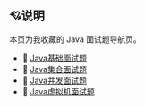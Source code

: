 ## :cupid:说明

本页为我收藏的 Java 面试题导航页。

- :blue_book: [Java基础面试题](01-Java基础面试题.md)
- :closed_book: [Java集合面试题](02-Java集合面试题.md)
- :green_book: [Java并发面试题](03-Java并发面试题.md)
- :orange_book: [Java虚拟机面试题](04-Java虚拟机面试题.md)
